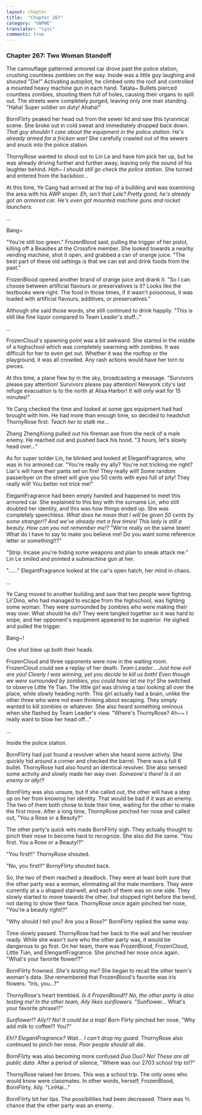 ```yaml
---
layout: chapter
title:  "Chapter 267"
category: "VWPWE"
translator: "syzc"
comments: true
---
```


### Chapter 267: Two Woman Standoff

The camouflage patterned armored car drove past the police station, crushing countless zombies on the way. Inside was a little guy laughing and shouted "Die!" Activating autopilot, he climbed onto the roof and controlled a mounted heavy machine gun in each hand. Tatata~ Bullets pierced countless zombies, shooting them full of holes, causing their organs to spill out. The streets were completely purged, leaving only one man standing. "Haha! Super soldier on duty! Ahaha!"

BornFlirty peaked her head out from the sewer lid and saw this tyrannical scene. She broke out in cold sweat and immediately dropped back down. *That guy shouldn't care about the equipment in the police station. He's already armed for a fricken war!* She carefully crawled out of the sewers and snuck into the police station.

ThornyRose wanted to shout out to Lin Le and have him pick her up, but he was already driving further and further away, leaving only the sound of his laughter behind. *Hah~ I should still go check the police station.* She turned and entered from the backdoor... 

At this time, Ye Cang had arrived at the top of a building and was examining the area with his AWP sniper. *Eh, isn't that Lele? Pretty good, he's already got an armored car. He's even got mounted machine guns and rocket launchers.*

...

Bang~

"You're still too green." FrozenBlood said, pulling the trigger of her pistol, killing off a Beauties at the Crossfire member. She looked towards a nearby vending machine, shot it open, and grabbed a can of orange juice. "The best part of these old settings is that we can eat and drink foods from the past."

FrozenBlood opened another brand of orange juice and drank it. "So I can choose between artificial flavours or preservatives is it? Looks like the textbooks were right. The food in those times, if it wasn't poisonous, it was loaded with artificial flavours, additives, or preservatives."

Although she said those words, she still continued to drink happily. "This is still like fine liquor compared to Team Leader's stuff..."

...

FrozenCloud's spawning point was a bit awkward. She started in the middle of a highschool which was completely swarming with zombies. It was difficult for her to even get out. Whether it was the rooftop or the playground, it was all crowded. Any rash actions would have her torn to pieces.

At this time, a plane flew by in the sky, broadcasting a message. "Survivors please pay attention! Survivors please pay attention! Newyork city's last refuge evacuation is to the north at Alisa Harbor! It will only wait for 15 minutes!"

Ye Cang checked the time and looked at some gps equipment had had brought with him. He had more than enough time, so decided to headshot ThornyRose first. *Teach her to stalk me...*

Zhang ZhengXiong pulled out his fireman axe from the neck of a male enemy. He reached out and pushed back his hood. "3 hours, let's slowly head over..."

As for super solder Lin, he blinked and looked at ElegantFragrance, who was in his armored car. "You're really my ally? You're not tricking me right? Liar's will have their pants set on fire! They really will! Some random passerbyer on the street will give you 50 cents with eyes full of pity! They really will! You better not trick me!"

ElegantFragrance had been empty handed and happened to meet this armored car. She explained to this boy with the surname Lin, who still doubted her identity, and this was how things ended up. She was completely speechless. *What does he mean that I will be given 50 cents by some stranger!? And we've already met a few times! This lady is still a beauty. How can you not remember me!?* "We're really on the same team! What do I have to say to make you believe me! Do you want some reference letter or something!!?"

"Strip. Incase you're hiding some weapons and plan to sneak attack me." Lin Le smiled and pointed a submachine gun at her.

"......" ElegantFragrance looked at the car's open hatch, her mind in chaos.

...

Ye Cang moved to another building and saw that two people were fighting. Lil'Dino, who had managed to escape from the highschool, was fighting some woman. They were surrounded by zombies who were making their way over. What should he do? They were tangled together so it was hard to snipe, and her opponent's equipment appeared to be superior. He sighed and pulled the trigger.

Bang~!

One shot blew up both their heads.

FrozenCloud and three opponents were now in the waiting room. FrozenCloud could see a replay of her death. *Team Leader... Just how evil are you! Clearly I was winning, yet you decide to kill us both! Even though we were surrounded by zombies, you could have let me try!* She switched to observe Little Ye Tian. The little girl was driving a taxi looking all over the place, while slowly heading north. This girl actually had a brain, unlike the other three who were not even thinking about escaping. They simply wanted to kill zombies or whatever. She also heard something ominous when she flashed by Team Leader's view. "Where's ThornyRose? Ah~~ I really want to blow her head off..."

...

Inside the police station.

BornFlirty had just found a revolver when she heard some activity. She quickly hid around a corner and checked the barrel. There was a full 6 bullet. ThornyRose had also found an identical revolver. She also sensed some activity and slowly made her way over. *Someone's there! Is it an enemy or ally!?*

BornFlirty was also unsure, but if she called out, the other will have a step up on her from knowing her identity. That would be bad if it was an enemy. The two of them both chose to bide their time, waiting for the other to make the first move. After a long time, ThornyRose pinched her nose and called out, "You a Rose or a Beauty?"

The other party's quick wits made BornFlirty sigh. They actually thought to pinch their nose to become hard to recognize. She also did the same. "You first. You a Rose or a Beauty!?"

"You first!!" ThornyRose shouted.

"No, you first!!" BornyFlirty shouted back.

So, the two of them reached a deadlock. They were at least both sure that the other party was a woman, eliminating all the male members. They were currently at a u shaped stairwell, and each of them was on one side. They slowly started to move towards the other, but stopped right before the bend, not daring to show their face. ThornyRose once again pinched her nose, "You're a beauty right!?"

"Why should I tell you? Are you a Rose?" BornFlirty replied the same way.

Time slowly passed. ThornyRose had her back to the wall and her revolver ready. While she wasn't sure who the other party was, it would be dangerous to go first. On her team, there was FrozenBlood, FrozenCloud, Little Tian, and ElengantFragrance. She pinched her nose once again. "What's your favorite flower!?"

BornFlirty frowned. *She's testing me?* She began to recall the other team's woman's data. She remembered that FrozenBlood's favorite was iris flowers. "Iris, you...?" 

ThornyRose's heart trembled. *Is it FrozenBlood!? No, the other party is also testing me! In the other team, Aily likes sunflowers.* "Sunflower... What's your favorite phrase!?"

*Sunflower!? Aily!? No! It could be a trap!* Born Flirty pinched her nose, "Why add milk to coffee!? You?"

*Eh!? ElegantFragrance? Wait... I can't drop my guard.* ThornyRose also continued to pinch her nose. *Poor people should all die.*

BornFlirty was also becoming more confused.*Duo Duo? No! These are all public data.* After a period of silence, "Where was our 2703 school trip to!?"

ThornyRose raised her brows. This was a school trip. The only ones who would know were classmates. In other words, herself, FrozenBlood, BornFlirty, Aily. "LinHai..."

BornFlirty bit her lips. The possibilities had been decreased. There was ⅔ chance that the other party was an enemy.
